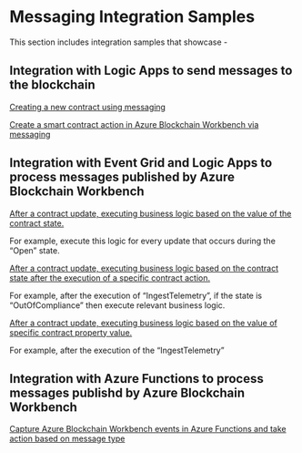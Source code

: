 Messaging Integration Samples
=============================

This section includes integration samples that showcase -

Integration with Logic Apps to send messages to the blockchain
--------------------------------------------------------------
[Creating a new contract using messaging](CreateContract.md)

[Create a smart contract action in Azure Blockchain Workbench via messaging](CreateContractAction.md)

Integration with Event Grid and Logic Apps to process messages published by Azure Blockchain Workbench
--------------------------------------------------------------------------------------------------------
[After a contract update, executing business logic based on the value of
        the contract
        state.](ExecuteLogicBasedOnContractStateAfterAContractUpdate.md)

For example, execute this logic for every update that occurs during the
“Open” state.

[After a contract update, executing business logic based on the contract
    state after the execution of a specific contract action.](
    ExecuteLogicBasedOnContractStateAfterASpecificContractAction.md)

For example, after the execution of “IngestTelemetry”, if the state is
“OutOfCompliance” then execute relevant business logic.

[After a contract update, executing business logic based on the value of
    specific contract property value.](
    ExecuteLogicBasedOnPropertyValueAfterASpecificContractAction.md)

For example, after the execution of the “IngestTelemetry”

Integration with Azure Functions to process messages publishd by Azure Blockchain Workbench
----------------------------------------------------------------------------------------------
[Capture Azure Blockchain Workbench events in Azure Functions and take action based on message type](ProcessEventsWithAzureFunctions.md)
